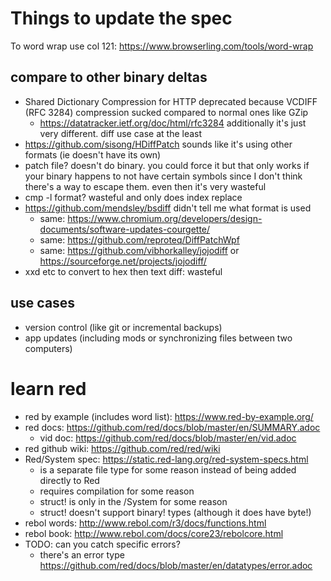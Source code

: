 # Things to update the spec

To word wrap use col 121: https://www.browserling.com/tools/word-wrap

## compare to other binary deltas
* Shared Dictionary Compression for HTTP deprecated because VCDIFF (RFC 3284) compression sucked compared to normal ones like GZip
   * https://datatracker.ietf.org/doc/html/rfc3284 additionally it's just very different. diff use case at the least
* https://github.com/sisong/HDiffPatch sounds like it's using other formats (ie doesn't have its own)
* patch file? doesn't do binary. you could force it but that only works if your binary happens to not have certain symbols since
   I don't think there's a way to escape them. even then it's very wasteful
* cmp -l format? wasteful and only does index replace
* https://github.com/mendsley/bsdiff didn't tell me what format is used
   * same: https://www.chromium.org/developers/design-documents/software-updates-courgette/
   * same: https://github.com/reproteq/DiffPatchWpf
   * same: https://github.com/vibhorkalley/jojodiff or https://sourceforge.net/projects/jojodiff/
* xxd etc to convert to hex then text diff: wasteful

## use cases
* version control (like git or incremental backups)
* app updates (including mods or synchronizing files between two computers)


# learn red
* red by example (includes word list): https://www.red-by-example.org/
* red docs: https://github.com/red/docs/blob/master/en/SUMMARY.adoc
   * vid doc: https://github.com/red/docs/blob/master/en/vid.adoc
* red github wiki: https://github.com/red/red/wiki
* Red/System spec: https://static.red-lang.org/red-system-specs.html
   * is a separate file type for some reason instead of being added directly to Red
   * requires compilation for some reason
   * struct! is only in the /System for some reason
   * struct! doesn't support binary! types (although it does have byte!)
* rebol words: http://www.rebol.com/r3/docs/functions.html
* rebol book: http://www.rebol.com/docs/core23/rebolcore.html
* TODO: can you catch specific errors?
   * there's an error type https://github.com/red/docs/blob/master/en/datatypes/error.adoc
